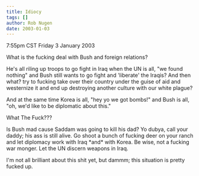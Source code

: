 ```yaml
---
title: Idiocy
tags: []
author: Rob Nugen
date: 2003-01-03
---
```


<p class=date>7:55pm CST Friday 3 January 2003</p>

<p>What is the fucking deal with Bush and foreign relations?</p>

<p>He's all riling up troops to go fight in Iraq when the UN is all,
"we found nothing" and Bush still wants to go fight and 'liberate' the
Iraqis?  And then what?  try to fucking take over their country under
the guise of aid and westernize it and end up destroying another
culture with our white plague?</p>

<p>And at the same time Korea is all, "hey yo we got bombs!" and Bush
is all, "oh, we'd like to be diplomatic about this."</p>

<p>What The Fuck???</p>

<p>Is Bush mad cause Saddam was going to kill his dad?  Yo dubya, call
your daddy; his ass is still alive.  Go shoot a bunch of fucking deer
on your ranch and let diplomacy work with Iraq *and* with Korea.  Be
wise, not a fucking war monger.  Let the UN discern weapons in Iraq.</p>

<p>I'm not all brilliant about this shit yet, but dammm; this
situation is pretty fucked up.</p>
